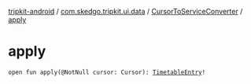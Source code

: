 [tripkit-android](../../index.md) / [com.skedgo.tripkit.ui.data](../index.md) / [CursorToServiceConverter](index.md) / [apply](./apply.md)

# apply

`open fun apply(@NotNull cursor: Cursor): `[`TimetableEntry`](../../com.skedgo.tripkit.ui.model/-timetable-entry/index.md)`!`